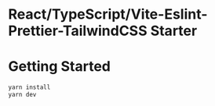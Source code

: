 # React/TypeScript/Vite-Eslint-Prettier-TailwindCSS Starter

# Getting Started
```bash
yarn install
yarn dev
```
